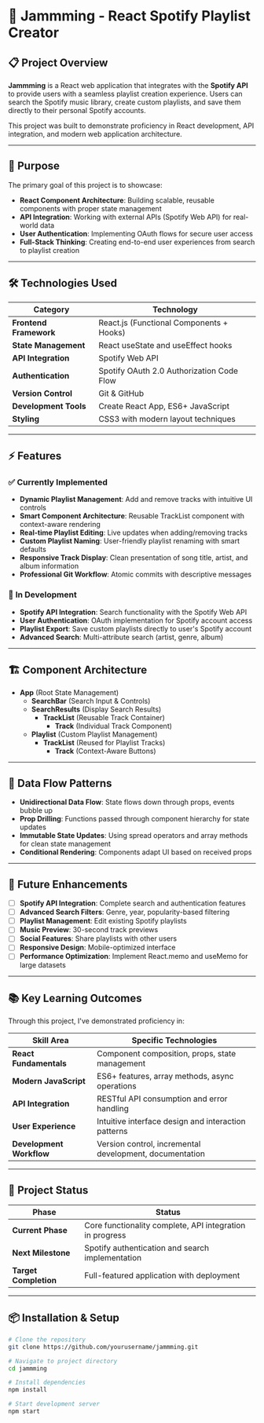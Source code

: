 # 🎵 Jammming - React Spotify Playlist Creator

## 📋 **Project Overview**

**Jammming** is a React web application that integrates with the **Spotify API** to provide users with a seamless playlist creation experience. Users can search the Spotify music library, create custom playlists, and save them directly to their personal Spotify accounts.

This project was built to demonstrate proficiency in React development, API integration, and modern web application architecture.

---

## 🎯 **Purpose**

The primary goal of this project is to showcase:
- **React Component Architecture**: Building scalable, reusable components with proper state management
- **API Integration**: Working with external APIs (Spotify Web API) for real-world data
- **User Authentication**: Implementing OAuth flows for secure user access
- **Full-Stack Thinking**: Creating end-to-end user experiences from search to playlist creation

---

## 🛠 **Technologies Used**

| Category | Technology |
|----------|------------|
| **Frontend Framework** | React.js (Functional Components + Hooks) |
| **State Management** | React useState and useEffect hooks |
| **API Integration** | Spotify Web API |
| **Authentication** | Spotify OAuth 2.0 Authorization Code Flow |
| **Version Control** | Git & GitHub |
| **Development Tools** | Create React App, ES6+ JavaScript |
| **Styling** | CSS3 with modern layout techniques |

---

## ⚡ **Features**

### ✅ **Currently Implemented**
- **Dynamic Playlist Management**: Add and remove tracks with intuitive UI controls
- **Smart Component Architecture**: Reusable TrackList component with context-aware rendering
- **Real-time Playlist Editing**: Live updates when adding/removing tracks
- **Custom Playlist Naming**: User-friendly playlist renaming with smart defaults
- **Responsive Track Display**: Clean presentation of song title, artist, and album information
- **Professional Git Workflow**: Atomic commits with descriptive messages

### 🚧 **In Development**
- **Spotify API Integration**: Search functionality with the Spotify Web API
- **User Authentication**: OAuth implementation for Spotify account access
- **Playlist Export**: Save custom playlists directly to user's Spotify account
- **Advanced Search**: Multi-attribute search (artist, genre, album)

---

## 🏗 **Component Architecture**

- **App** (Root State Management)
  - **SearchBar** (Search Input & Controls)
  - **SearchResults** (Display Search Results)
    - **TrackList** (Reusable Track Container)
      - **Track** (Individual Track Component)
  - **Playlist** (Custom Playlist Management)
    - **TrackList** (Reused for Playlist Tracks)
      - **Track** (Context-Aware Buttons)

---

## 🔄 **Data Flow Patterns**

- **Unidirectional Data Flow**: State flows down through props, events bubble up
- **Prop Drilling**: Functions passed through component hierarchy for state updates
- **Immutable State Updates**: Using spread operators and array methods for clean state management
- **Conditional Rendering**: Components adapt UI based on received props

---

## 🚀 **Future Enhancements**

- [ ] **Spotify API Integration**: Complete search and authentication features
- [ ] **Advanced Search Filters**: Genre, year, popularity-based filtering  
- [ ] **Playlist Management**: Edit existing Spotify playlists
- [ ] **Music Preview**: 30-second track previews
- [ ] **Social Features**: Share playlists with other users
- [ ] **Responsive Design**: Mobile-optimized interface
- [ ] **Performance Optimization**: Implement React.memo and useMemo for large datasets

---

## 📚 **Key Learning Outcomes**

Through this project, I've demonstrated proficiency in:

| Skill Area | Specific Technologies |
|------------|----------------------|
| **React Fundamentals** | Component composition, props, state management |
| **Modern JavaScript** | ES6+ features, array methods, async operations |
| **API Integration** | RESTful API consumption and error handling |
| **User Experience** | Intuitive interface design and interaction patterns |
| **Development Workflow** | Version control, incremental development, documentation |

---

## 🔗 **Project Status**

| Phase | Status |
|-------|--------|
| **Current Phase** | Core functionality complete, API integration in progress |
| **Next Milestone** | Spotify authentication and search implementation |
| **Target Completion** | Full-featured application with deployment |

---

## 📦 **Installation & Setup**

```bash
# Clone the repository
git clone https://github.com/yourusername/jammming.git

# Navigate to project directory
cd jammming

# Install dependencies
npm install

# Start development server
npm start